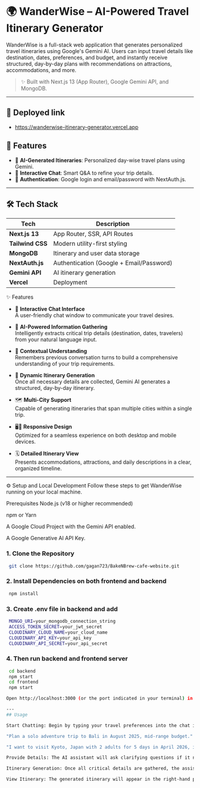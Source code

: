 # 🌍 WanderWise – AI-Powered Travel Itinerary Generator

WanderWise is a full-stack web application that generates personalized travel itineraries using Google's Gemini AI. Users can input travel details like destination, dates, preferences, and budget, and instantly receive structured, day-by-day plans with recommendations on attractions, accommodations, and more.

> ✨ Built with Next.js 13 (App Router), Google Gemini API, and MongoDB.

---
## 🚀 Deployed link
- https://wanderwise-itinerary-generator.vercel.app



## 🚀 Features

- 🔮 **AI-Generated Itineraries**: Personalized day-wise travel plans using Gemini.
- 💬 **Interactive Chat**: Smart Q&A to refine your trip details.
- 👤 **Authentication**: Google login and email/password with NextAuth.js.

---

## 🛠️ Tech Stack

| Tech               | Description                               |
|--------------------|-------------------------------------------|
| **Next.js 13**      | App Router, SSR, API Routes               |
| **Tailwind CSS**    | Modern utility-first styling              |
| **MongoDB**         | Itinerary and user data storage           |
| **NextAuth.js**     | Authentication (Google + Email/Password) |
| **Gemini API**      | AI itinerary generation                  |
| **Vercel**          | Deployment                                |


✨ Features
- 💬 **Interactive Chat Interface**  
  A user-friendly chat window to communicate your travel desires.

- 🧠 **AI-Powered Information Gathering**  
  Intelligently extracts critical trip details (destination, dates, travelers) from your natural language input.

- 🧩 **Contextual Understanding**  
  Remembers previous conversation turns to build a comprehensive understanding of your trip requirements.

- 📅 **Dynamic Itinerary Generation**  
  Once all necessary details are collected, Gemini AI generates a structured, day-by-day itinerary.

- 🗺️ **Multi-City Support**  
  Capable of generating itineraries that span multiple cities within a single trip.

- 🖥️📱 **Responsive Design**  
  Optimized for a seamless experience on both desktop and mobile devices.

- 🗓️ **Detailed Itinerary View**  
  Presents accommodations, attractions, and daily descriptions in a clear, organized timeline.

---

⚙️ Setup and Local Development
Follow these steps to get WanderWise running on your local machine.

Prerequisites
Node.js (v18 or higher recommended)

npm or Yarn

A Google Cloud Project with the Gemini API enabled.

A Google Generative AI API Key.

### 1. Clone the Repository
 ```bash
  git clone https://github.com/gagan723/BakeNBrew-cafe-website.git

```
### 2. Install Dependencies on both frontend and backend

 ```bash
  npm install

```
### 3. Create .env file in backend and add

 ```bash
  MONGO_URI=your_mongodb_connection_string
  ACCESS_TOKEN_SECRET=your_jwt_secret
  CLOUDINARY_CLOUD_NAME=your_cloud_name
  CLOUDINARY_API_KEY=your_api_key
  CLOUDINARY_API_SECRET=your_api_secret

```
### 4. Then run backend and frontend server

 ```bash
  cd backend
  npm start
  cd frontend
  npm start

Open http://localhost:3000 (or the port indicated in your terminal) in your browser to see the application.

---
## Usage

Start Chatting: Begin by typing your travel preferences into the chat input. For example:

"Plan a solo adventure trip to Bali in August 2025, mid-range budget."

"I want to visit Kyoto, Japan with 2 adults for 5 days in April 2026, interested in culture and food."

Provide Details: The AI assistant will ask clarifying questions if it needs more information (e.g., specific dates, number of travelers).

Itinerary Generation: Once all critical details are gathered, the assistant will indicate "Ready to generate itinerary!" and then proceed to generate a detailed plan.

View Itinerary: The generated itinerary will appear in the right-hand panel, organized by day, showing accommodations, attractions, and a detailed description for each day.

